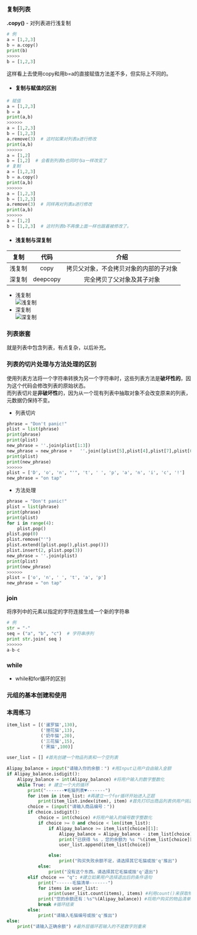 ### 复制列表  
**.copy()** - 对列表进行浅复制   
```python  
# 例  
a = [1,2,3]  
b = a.copy()  
print(b)
>>>>>
b = [1,2,3]
```  
这样看上去使用copy和用b=a的直接赋值方法差不多，但实际上不同的。  
- #### 复制与赋值的区别
```python   
# 赋值  
a = [1,2,3]  
b = a  
print(a,b)  
>>>>>>  
a = [1,2,3]  
b = [1,2,3]  
a.remove(3)  # 这时如果对列表a进行修改  
print(a,b)  
>>>>>>  
a = [1,2]  
b = [1,2]  # 会看到列表b也同时与a一样改变了  
# 复制  
a = [1,2,3]  
b = a.copy()  
print(a,b)  
>>>>>>  
a = [1,2,3]  
b = [1,2,3]    
a.remove(3)  # 同样再对列表a进行修改  
print(a,b)  
>>>>>>  
a = [1,2]  
b = [1,2,3]  # 这时列表b不再像上面一样也跟着被修改了。
```  
- #### 浅复制与深复制  
| 复制 | 代码 | 介绍 |
| :-----: | :----: | :---: |
| 浅复制 | copy | 拷贝父对象，不会拷贝对象的内部的子对象 |
| 深复制 | deepcopy | 完全拷贝了父对象及其子对象 |  
  + 浅复制  
  ![浅复制](https://www.runoob.com/wp-content/uploads/2017/03/1489720930-6827-Vtk4m.png)  
  + 深复制  
  ![深复制](https://www.runoob.com/wp-content/uploads/2017/03/1489720930-5882-BO4qO.png)  
  
### 列表嵌套  
就是列表中包含列表，有点复杂，以后补充。  

### 列表的切片处理与方法处理的区别  
使用列表方法将一个字符串转换为另一个字符串时，这些列表方法是**破坏性的**，因为这个代码会修改列表的原始状态。  
而列表切片是**非破坏性**的，因为从一个现有列表中抽取对象不会改变原来的列表，元数据仍保持不变。  

 - 列表切片  
 ```python   
 phrase = "Don't panic!"
plist = list(phrase)
print(phrase)
print(plist)
new_phrase = ''.join(plist[1:3])
new_phrase = new_phrase +   ''.join([plist[5],plist[4],plist[7],plist[6]])  
print(plist)
print(new_phrase)  
>>>>>>
plist = ['D', 'o', 'n', "'", 't', ' ', 'p', 'a', 'n', 'i', 'c', '!']  
new_phrase = "on tap"  
```  

- 方法处理  
```python 
phrase = "Don't panic!"
plist = list(phrase)
print(phrase)
print(plist)
for i in range(4):
    plist.pop()
plist.pop(0)
plist.remove("'")
plist.extend([plist.pop(),plist.pop()])
plist.insert(2, plist.pop(3))
new_phrase = ''.join(plist)
print(plist)
print(new_phrase)  
>>>>>>
plist = ['o', 'n', ' ', 't', 'a', 'p']
new_phrase = "on tap"  
```  

### join  
将序列中的元素以指定的字符连接生成一个新的字符串  
```python   
# 例  
str = "-"  
seq = ("a", "b", "c")  # 字符串序列  
print str.join( seq )   
>>>>>>  
a-b-c
```  

### while  
- while和for循环的区别  

### 元组的基本创建和使用  

### 本周练习  
```python   
item_list = [('暹罗猫',130),  
             ('狸花猫',13),  
             ('奶牛猫',20),  
             ('三花猫',15),  
             ('黑猫',100)]  
  
user_list = [] #首先创建一个物品列表和一个空列表  
  
Alipay_balance = input("请输入你的余额：") #用Input让用户自由输入金额  
if Alipay_balance.isdigit():  
    Alipay_balance = int(Alipay_balance) #将用户输入的数字整数化  
    while True: # 建立一个大的循环  
        print("-------♥毛猫列表♥-------")  
        for item in item_list: #再建立一个for循环开始进入正题  
            print(item_list.index(item), item) #首先打印出商品列表供用户挑选  
        choice = (input("请输入商品编号："))  
        if choice.isdigit():  
            choice = int(choice) #将用户输入的编号数字整数化    
            if choice >= 0 and choice < len(item_list):
                if Alipay_balance >= item_list[choice][1]:
                    Alipay_balance = Alipay_balance - item_list[choice][1]
                    print("已获得 %s ，您的余额为 %s "%(item_list[choice][0], Alipay_balance))
                    user_list.append(item_list[choice])

                else:
                    print("购买失败余额不足，请选择其它毛猫或按'q'推出")
            else:
                print("没有这个东西，请选择其它毛猫或按'q'退出")
        elif choice == "q": #建立如果用户选择退出后的条件语句  
            print("------毛猫清单-------")
            for items in user_list:
                print(user_list.count(items), items) #利用count()来获取物品购入数量  
            print("您的余额还有：%s"%(Alipay_balance)) #将用户购买的物品清单与余额打印出来  
            break #循环结束  
        else:
            print("请输入毛猫编号或按'q'推出")
else:
    print("请输入正确余额") #最外层循环若输入的不是数字则重来  
```  